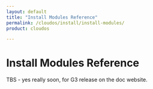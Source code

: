 ```yaml
---
layout: default
title: "Install Modules Reference"
permalink: /cloudos/install/install-modules/
product: cloudos

---
```


# Install Modules Reference

TBS - yes really soon, for G3 release on the doc website.



